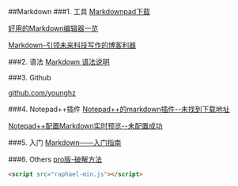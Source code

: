 ##Markdown
###1. 工具
[Markdownpad下载](http://www.markdownpad.com/)  

[好用的Markdown编辑器一览](http://www.williamlong.info/archives/4319.html)  

[Markdown-引领未来科技写作的博客利器](http://mux.alimama.com/posts/620)

###2. 语法
[Markdown 语法说明](http://wowubuntu.com/markdown/)  

###3. Github

[github.com/younghz](https://github.com/younghz/Markdown) 

###4. Notepad++插件
[Notepad++的markdown插件--未找到下载地址](http://blog.gclxry.com/%E5%86%99%E4%BA%86%E4%B8%80%E4%B8%AAnotepad%E7%9A%84markdown%E6%8F%92%E4%BB%B6)  

[Notepad++配置Markdown实时预览--未配置成功](http://www.annhe.net/article-3271.html)   


###5. 入门
[Markdown——入门指南](http://www.jianshu.com/p/1e402922ee32/)


###6. Others
[pro版-破解方法](http://www.cnblogs.com/hazir/p/unlocking_markdownpad2.html)  
   
```html
<script src="raphael-min.js"></script>
```



